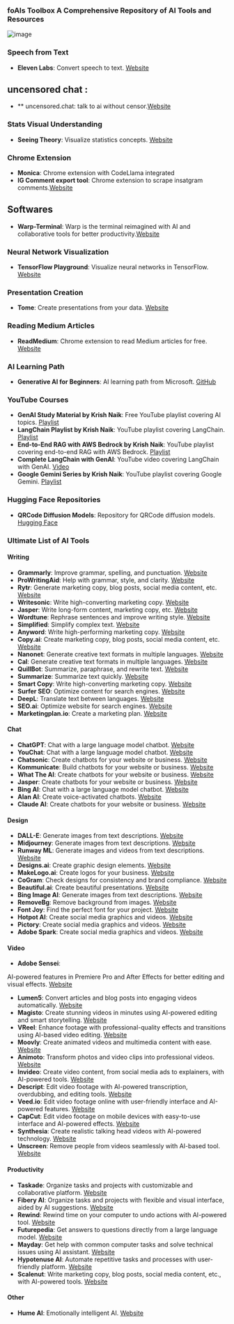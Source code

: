 ### foAIs Toolbox A Comprehensive Repository of AI Tools and Resources

![image](https://github.com/anurag12-webster/foAIs-AI-tools/assets/75563673/7653413f-56e3-4576-997f-76fee5ea278d)

### Speech from Text
- **Eleven Labs**: Convert speech to text. [Website](https://elevenlabs.io/)
## uncensored chat :  
- ** uncensored.chat: talk to ai without censor.[Website](www.uncensored.chat)
### Stats Visual Understanding
- **Seeing Theory**: Visualize statistics concepts. [Website](https://seeing-theory.brown.edu)

### Chrome Extension
- **Monica**: Chrome extension with CodeLlama integrated
- **IG Comment export tool**: Chrome extension to scrape insatgram comments.[Website](https://chromewebstore.google.com/detail/ig-comment-export-tool/hpfnaodfcakdfbnompnfglhjmkoinbfm)

## Softwares
- **Warp-Terminal**: Warp is the terminal reimagined with AI and collaborative tools for better productivity.[Website](https://www.warp.dev/?windows_waitlist=true)

### Neural Network Visualization
- **TensorFlow Playground**: Visualize neural networks in TensorFlow. [Website](https://playground.tensorflow.org/)

### Presentation Creation
- **Tome**: Create presentations from your data. [Website](https://tome.app/)

### Reading Medium Articles
- **ReadMedium**: Chrome extension to read Medium articles for free. [Website](http://readmedium.com/en/)

### AI Learning Path
- **Generative AI for Beginners**: AI learning path from Microsoft. [GitHub](https://github.com/microsoft/generative-ai-for-beginners)

### YouTube Courses
- **GenAI Study Material by Krish Naik**: Free YouTube playlist covering AI topics. [Playlist](https://youtube.com/playlist?list=PLZoTAELRMXVORE4VF7WQ_fAl0L1Gljtar)
- **LangChain Playlist by Krish Naik**: YouTube playlist covering LangChain. [Playlist](https://youtube.com/playlist?list=PLZoTAELRMXVP8-wzKPtrRST3jNCprvMZj)
- **End-to-End RAG with AWS Bedrock by Krish Naik**: YouTube playlist covering end-to-end RAG with AWS Bedrock. [Playlist](https://www.youtube.com/playlist?list=PLZoTAELRMXVP8-wzKPtrRST3jNCprvMZj)
- **Complete LangChain with GenAI**: YouTube video covering LangChain with GenAI. [Video](https://youtu.be/aWKrL4z5H6w?si=lYe9diQFAFOMA3t2)
- **Google Gemini Series by Krish Naik**: YouTube playlist covering Google Gemini. [Playlist](https://youtube.com/playlist?list=PLZoTAELRMXVNbDmGZlcgCA3a8mRQp5axb&si=OeTD-zOfdzSVn7VP)

### Hugging Face Repositories
- **QRCode Diffusion Models**: Repository for QRCode diffusion models. [Hugging Face](https://huggingface.co/monster-labs/control_v1p_sd15_qrcode_monster)

### Ultimate List of AI Tools

#### Writing
- **Grammarly**: Improve grammar, spelling, and punctuation. [Website](https://www.grammarly.com/)
- **ProWritingAid**: Help with grammar, style, and clarity. [Website](https://prowritingaid.com/)
- **Rytr**: Generate marketing copy, blog posts, social media content, etc. [Website](https://rytr.me/)
- **Writesonic**: Write high-converting marketing copy. [Website](https://writesonic.com/)
- **Jasper**: Write long-form content, marketing copy, etc. [Website](https://www.blogsbyjarvis.com/ai-copywriting)
- **Wordtune**: Rephrase sentences and improve writing style. [Website](https://www.wordtune.com/)
- **Simplified**: Simplify complex text. [Website](https://simplified.com/)
- **Anyword**: Write high-performing marketing copy. [Website](https://anyword.com/)
- **Copy.ai**: Create marketing copy, blog posts, social media content, etc. [Website](https://www.copy.ai/)
- **Nanonet**: Generate creative text formats in multiple languages. [Website](https://nanonets.com/)
- **Cal**: Generate creative text formats in multiple languages. [Website](https://www.calais.com/)
- **QuillBot**: Summarize, paraphrase, and rewrite text. [Website](https://quillbot.com/)
- **Summarize**: Summarize text quickly. [Website](https://tldrthis.com/)
- **Smart Copy**: Write high-converting marketing copy. [Website](https://unbounce.com/product/smart-copy/)
- **Surfer SEO**: Optimize content for search engines. [Website](https://surferseo.com/)
- **DeepL**: Translate text between languages. [Website](https://www.deepl.com/en/translator)
- **SEO.ai**: Optimize website for search engines. [Website](https://seoai.com/)
- **Marketingplan.io**: Create a marketing plan. [Website](https://marketplan.io/)

#### Chat
- **ChatGPT**: Chat with a large language model chatbot. [Website](https://chat.openai.com/)
- **YouChat**: Chat with a large language model chatbot. [Website](https://you.com/chat)
- **Chatsonic**: Create chatbots for your website or business. [Website](https://writesonic.com/chat)
- **Kommunicate**: Build chatbots for your website or business. [Website](https://www.kommunicate.io/)
- **What The AI**: Create chatbots for your website or business. [Website](https://whattheai.tech/)
- **Jasper**: Create chatbots for your website or business. [Website](https://www.blogsbyjarvis.com/ai-copywriting)
- **Bing AI**: Chat with a large language model chatbot. [Website](https://www.bing.com/?/ai)
- **Alan AI**: Create voice-activated chatbots. [Website](https://www.actionableai.com/)
- **Claude AI**: Create chatbots for your website or business. [Website](https://claude.ai/)

#### Design
- **DALL-E**: Generate images from text descriptions. [Website](https://openai.com/dall-e-2)
- **Midjourney**: Generate images from text descriptions. [Website](https://www.midjourney.com/)
- **Runway ML**: Generate images and videos from text descriptions. [Website](https://runwayml.com/)
- **Designs.ai**: Create graphic design elements. [Website](https://designs.ai/en)
- **MakeLogo.ai**: Create logos for your business. [Website](https://makelogo.ai/)
- **CoGram**: Check designs for consistency and brand compliance. [Website](https://www.cogram.com/)
- **Beautiful.ai**: Create beautiful presentations. [Website](https://www.beautiful.ai/)
- **Bing Image AI**: Generate images from text descriptions. [Website](https://www.bing.com/create)
- **RemoveBg**: Remove background from images. [Website](https://www.remove.bg/)
- **Font Joy**: Find the perfect font for your project. [Website](https://fontjoy.com/)
- **Hotpot AI**: Create social media graphics and videos. [Website](https://hotpot.ai/)
- **Pictory**: Create social media graphics and videos. [Website](https://pictory.ai/)
- **Adobe Spark**: Create social media graphics and videos. [Website](https://www.adobe.com/express/)

#### Video
- **Adobe Sensei**:

 AI-powered features in Premiere Pro and After Effects for better editing and visual effects. [Website](https://www.adobe.com/in/sensei/generative-ai.html)
- **Lumen5**: Convert articles and blog posts into engaging videos automatically. [Website](https://www.lumen5.com/)
- **Magisto**: Create stunning videos in minutes using AI-powered editing and smart storytelling. [Website](https://www.magisto.com/)
- **VReel**: Enhance footage with professional-quality effects and transitions using AI-based video editing. [Website](https://predis.ai/instagram-reels-maker/)
- **Moovly**: Create animated videos and multimedia content with ease. [Website](https://www.moovly.com/)
- **Animoto**: Transform photos and video clips into professional videos. [Website](https://animoto.com/)
- **Invideo**: Create video content, from social media ads to explainers, with AI-powered tools. [Website](https://invideo.io/)
- **Descript**: Edit video footage with AI-powered transcription, overdubbing, and editing tools. [Website](https://www.descript.com/)
- **Veed.io**: Edit video footage online with user-friendly interface and AI-powered features. [Website](https://www.veed.io/)
- **CapCut**: Edit video footage on mobile devices with easy-to-use interface and AI-powered effects. [Website](https://capcut.com/)
- **Synthesia**: Create realistic talking head videos with AI-powered technology. [Website](https://www.synthesia.io/)
- **Unscreen**: Remove people from videos seamlessly with AI-based tool. [Website](https://www.unscreen.com/)

#### Productivity
- **Taskade**: Organize tasks and projects with customizable and collaborative platform. [Website](https://taskade.com/)
- **Fibery AI**: Organize tasks and projects with flexible and visual interface, aided by AI suggestions. [Website](https://fibery.io/)
- **Rewind**: Rewind time on your computer to undo actions with AI-powered tool. [Website](https://rewind.ai/)
- **Futurepedia**: Get answers to questions directly from a large language model. [Website](https://futurepedia.io/)
- **Mayday**: Get help with common computer tasks and solve technical issues using AI assistant. [Website](https://mayday.am/)
- **Hypotenuse AI**: Automate repetitive tasks and processes with user-friendly platform. [Website](https://hypotenuse.ai/)
- **Scalenut**: Write marketing copy, blog posts, social media content, etc., with AI-powered tools. [Website](https://www.scalenut.com/)

#### Other
- **Hume AI**: Emotionally intelligent AI. [Website](https://demo.hume.ai/)


